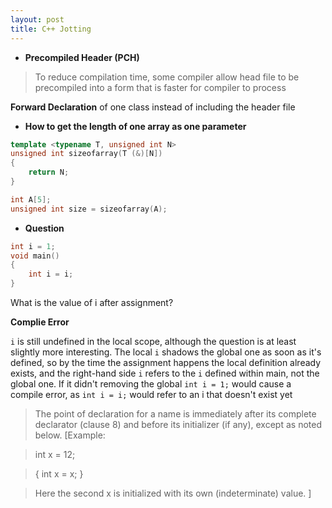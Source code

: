 ```yaml
---
layout: post
title: C++ Jotting
---
```


- **Precompiled Header (PCH)**


> To reduce compilation time, some compiler allow head file to be precompiled into a form that is faster for compiler to process

**Forward Declaration** of one class instead of including the header file

- **How to get the length of one array as one parameter**

```cpp
template <typename T, unsigned int N>
unsigned int sizeofarray(T (&)[N])
{
    return N;
}

int A[5];
unsigned int size = sizeofarray(A);
```

- **Question**

```cpp
int i = 1;
void main()
{
    int i = i;
}
```

What is the value of i after assignment? 

**Complie Error**

`i` is still undefined in the local scope, although the question is at least slightly more interesting. The local `i` shadows the global one as soon as it's defined, so by the time the assignment happens the local definition already exists, and the right-hand side `i` refers to the `i` defined within main, not the global one. If it didn't removing the global `int i = 1;` would cause a compile error, as `int i = i;` would refer to an i that doesn't exist yet

> The point of declaration for a name is immediately after its complete declarator (clause 8) and before its initializer (if any), except as noted below. [Example:

> int x = 12;

> { int x = x; }

> Here the second x is initialized with its own (indeterminate) value. ]


